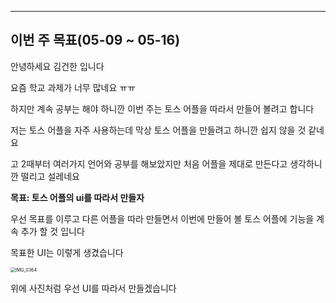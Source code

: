 ----

이번 주 목표(05-09 ~ 05-16)
----

안녕하세요 김건한 입니다

요즘 학교 과제가 너무 많네요 ㅠㅠ

하지만 계속 공부는 해야 하니깐 이번 주는 토스 어플을 따라서 만들어 볼려고 합니다

저는 토스 어플을 자주 사용하는데 막상 토스 어플을 만들려고 하니깐 쉽지 않을 것 같네요

고 2때부터 여러가지 언어와 공부를 해보았지만 처음 어플을 제대로 만든다고 생각하니깐 떨리고 설레네요

**목표: 토스 어플의 ui를 따라서 만들자**

우선  목표를 이루고 다른 어플을 따라 만들면서 이번에 만들어 볼 토스 어플에 기능을 계속 추가 할 것 입니다

목표한 UI는 이렇게 생겼습니다

<img src="../images/2023-05-09-toss어플_만들기1/IMG_0364.jpeg" alt="IMG_0364" style="zoom:50%;" />

위에 사진처럼 우선 UI를 따라서 만들겠습니다
